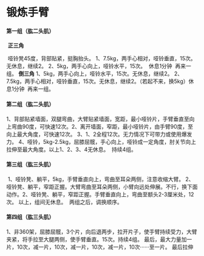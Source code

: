 # 锻炼手臂

#### 第一组（肱二头肌）

​	**正三角**

​	哑铃凳45度，背部贴紧，挺胸抬头。
​	1、7.5kg，两手心相对，哑铃垂直，15次。无休息，继续2。
​	2、5kg，两手心向上，哑铃水平，15次。
​	休息1分钟
​	再来一组。
​	**倒三角**
​	1、5kg，两手心向上，哑铃水平，15次。无休息，继续2。
​	2、7.5kg，两手心相对，哑铃垂直，15次。无休息，继续2。（若起不来，换5kg）
​	休息1分钟
​	再来一组。

#### 第二组（肱二头肌）

​	1、背部贴紧墙面，双腿弯曲，大臂贴紧墙面，宽距，最小哑铃片，手臂垂直至向上弯曲90度，可快速12次。
​	2、离开墙面，窄距，最小哑铃片，由手臂90度，至向上最大角度，可快速12次。
​	3、1、2全程12次。无力情况下可带力或使用爆发力。
​	4、哑铃，5kg-2.5kg，屈膝屈髋，手心向上，哑铃成一定角度，肘关节向上拉伸至最大角度。
​	以上1、2、3、4无休息。
​	持续4组。

#### 第三组（肱三头肌）

​	1、哑铃凳、躺平，5kg，手臂垂直向上，弯曲至耳朵两侧，注意收缩大臂。
​	2、哑铃凳、躺平，窄距正握。大臂弯曲至耳朵两侧，小臂向远处伸展。不行，换下面动作。
​	2、哑铃凳、躺平，窄距正握。手臂垂直向上，弯曲至额头2-3厘米处，12次。
​	以上，组间无休息。
​	两组之后，调换顺序。

#### 第四组（肱三头肌）

​	1、非360架，屈膝屈髋，3个片，向后退两步，拉开片子，使手臂持续受力，大臂夹紧，将手拉至大腿两侧，使手臂垂直。15次。
​	持续4组。
​	最后，最大力量加一片，10次，减一片，10次，减一片，10次，减一片，10次······至一片。
最后拉伸